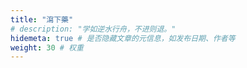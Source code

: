 ```yaml
---
title: "瀉下藥"
# description: "学如逆水行舟，不进则退。"
hidemeta: true # 是否隐藏文章的元信息，如发布日期、作者等
weight: 30 # 权重
---
```




<!-- more -->

